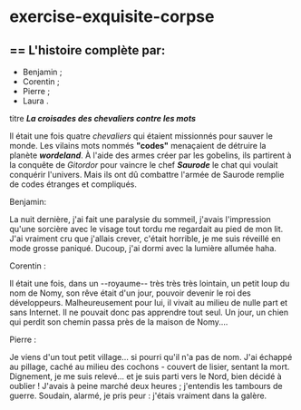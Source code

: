 # exercise-exquisite-corpse
## == L'histoire complète par:

* Benjamin ;
* Corentin ;
* Pierre ;
* Laura .


titre ***La croisades des chevaliers contre les mots***

Il était une fois quatre *chevaliers* qui étaient missionnés pour sauver le monde. Les vilains mots nommés **"codes"** menaçaient de détruire la planète ***wordeland***. À l'aide des armes créer par les gobelins, ils partirent à la conquête de *Gitordor* pour vaincre le chef ***Saurode*** le chat qui voulait conquérir l'univers. Mais ils ont dû combattre l'armée de Saurode remplie de codes étranges et compliqués.




Benjamin:

La nuit dernière, j'ai fait une paralysie du sommeil, j'avais l'impression qu'une sorcière avec le visage tout tordu me regardait au pied de mon lit. J'ai vraiment cru que j'allais crever, c'était horrible, je me suis réveillé en mode grosse paniqué. Ducoup, j'ai dormi avec la lumière allumée haha.



Corentin :

Il était une fois, dans un --royaume-- très très très lointain, un petit loup du nom de Nomy, son rêve était d'un jour, pouvoir devenir le roi des développeurs. Malheureusement pour lui, il vivait au milieu de nulle part et sans Internet. Il ne pouvait donc pas apprendre tout seul. Un jour, un chien qui perdit son chemin passa près de la maison de Nomy....




Pierre :

Je viens d'un tout petit village... si pourri qu'il n'a pas de nom. J'ai échappé au pillage, caché au milieu des cochons - couvert de lisier, sentant la mort. Dignement, je me suis relevé... et je suis parti vers le Nord, bien décidé à oublier ! J'avais à peine marché deux heures ; j'entendis les tambours de guerre. Soudain, alarmé, je pris peur : j'étais vraiment dans la galère.